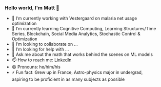 ### Hello world, I'm Matt 👋

- 🔭 I’m currently working with Vestergaard on malaria net usage optimization
- 🌱 I’m currently learning Cognitive Computing, Learning Structures/Time Series, Blockchain, Social Media Analytics, Stochastic Control & Optimization
- 👯 I’m looking to collaborate on ...
- 🤔 I’m looking for help with ...
- 💬 Ask me about the math that works behind the scenes on ML models
- 📫 How to reach me: <a href="linkedin.com/in/matthew-ruffner-data-analytics" class="icon fa-linkedin">
    										<span class="label">LinkedIn</span>
 									    </a>
- 😄 Pronouns: he/him/his
- ⚡ Fun fact: Grew up in France, Astro-physics major in undergrad, aspiring to be proficient in as many subjects as possible

<!--
**MattRuffner/MattRuffner** is a ✨ _special_ ✨ repository because its `README.md` (this file) appears on your GitHub profile.


-->
